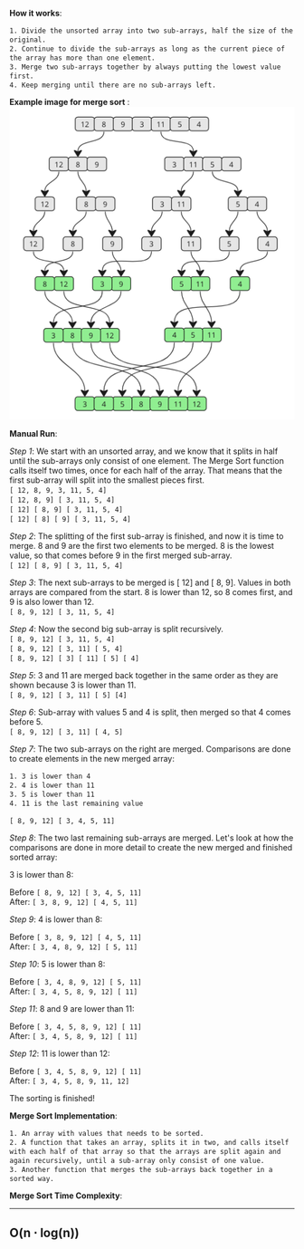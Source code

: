 **How it works**:

    1. Divide the unsorted array into two sub-arrays, half the size of the original.
    2. Continue to divide the sub-arrays as long as the current piece of the array has more than one element.
    3. Merge two sub-arrays together by always putting the lowest value first.
    4. Keep merging until there are no sub-arrays left.

**Example image for merge sort** :</br>
![Merge Sort](../../Images/merge_sort.png)

**Manual Run**:

*Step 1*: We start with an unsorted array, and we know that it splits in half until the sub-arrays only consist of one element. The Merge Sort function calls itself two times, once for each half of the array. That means that the first sub-array will split into the smallest pieces first.</br>
`[ 12, 8, 9, 3, 11, 5, 4]` </br>
`[ 12, 8, 9] [ 3, 11, 5, 4]` </br>
`[ 12] [ 8, 9] [ 3, 11, 5, 4]` </br>
`[ 12] [ 8] [ 9] [ 3, 11, 5, 4]`

*Step 2*: The splitting of the first sub-array is finished, and now it is time to merge. 8 and 9 are the first two elements to be merged. 8 is the lowest value, so that comes before 9 in the first merged sub-array.</br>
`[ 12] [ 8, 9] [ 3, 11, 5, 4]`

*Step 3*: The next sub-arrays to be merged is [ 12] and [ 8, 9]. Values in both arrays are compared from the start. 8 is lower than 12, so 8 comes first, and 9 is also lower than 12.</br>
`[ 8, 9, 12] [ 3, 11, 5, 4]`

*Step 4*: Now the second big sub-array is split recursively.</br>
`[ 8, 9, 12] [ 3, 11, 5, 4]` </br>
`[ 8, 9, 12] [ 3, 11] [ 5, 4]` </br>
`[ 8, 9, 12] [ 3] [ 11] [ 5] [ 4]`

*Step 5*: 3 and 11 are merged back together in the same order as they are shown because 3 is lower than 11.</br>
`[ 8, 9, 12] [ 3, 11] [ 5] [4]` 

*Step 6*: Sub-array with values 5 and 4 is split, then merged so that 4 comes before 5.</br>
`[ 8, 9, 12] [ 3, 11] [ 4, 5]`

*Step 7*: The two sub-arrays on the right are merged. Comparisons are done to create elements in the new merged array:

    1. 3 is lower than 4
    2. 4 is lower than 11
    3. 5 is lower than 11
    4. 11 is the last remaining value

`[ 8, 9, 12] [ 3, 4, 5, 11]`

*Step 8*: The two last remaining sub-arrays are merged. Let's look at how the comparisons are done in more detail to create the new merged and finished sorted array:

3 is lower than 8:

Before `[ 8, 9, 12] [ 3, 4, 5, 11]` </br>
After: `[ 3, 8, 9, 12] [ 4, 5, 11]`

*Step 9*: 4 is lower than 8:

Before `[ 3, 8, 9, 12] [ 4, 5, 11]`</br>
After: `[ 3, 4, 8, 9, 12] [ 5, 11]`

*Step 10*: 5 is lower than 8:

Before `[ 3, 4, 8, 9, 12] [ 5, 11]` </br>
After: `[ 3, 4, 5, 8, 9, 12] [ 11]`

*Step 11*: 8 and 9 are lower than 11:

Before `[ 3, 4, 5, 8, 9, 12] [ 11]` </br>
After: `[ 3, 4, 5, 8, 9, 12] [ 11]`

*Step 12*: 11 is lower than 12:

Before `[ 3, 4, 5, 8, 9, 12] [ 11]` </br>
After: `[ 3, 4, 5, 8, 9, 11, 12]`

The sorting is finished!

**Merge Sort Implementation**:

    1. An array with values that needs to be sorted.
    2. A function that takes an array, splits it in two, and calls itself with each half of that array so that the arrays are split again and again recursively, until a sub-array only consist of one value.
    3. Another function that merges the sub-arrays back together in a sorted way.

**Merge Sort Time Complexity**:

---
O(n ⋅ log(n))
---